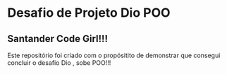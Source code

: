 # Desafio de Projeto Dio POO
## Santander Code Girl!!!
Este repositório foi criado com o propósitito de demonstrar que consegui concluir o desafio Dio , sobe POO!!!

